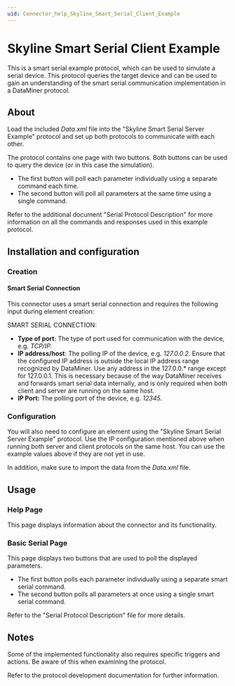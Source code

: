 ```yaml
---
uid: Connector_help_Skyline_Smart_Serial_Client_Example
---
```


# Skyline Smart Serial Client Example

This is a smart serial example protocol, which can be used to simulate a serial device. This protocol queries the target device and can be used to gain an understanding of the smart serial communication implementation in a DataMiner protocol.

## About

Load the included *Data.xml* file into the "Skyline Smart Serial Server Example" protocol and set up both protocols to communicate with each other.

The protocol contains one page with two buttons. Both buttons can be used to query the device (or in this case the simulation).

- The first button will poll each parameter individually using a separate command each time.
- The second button will poll all parameters at the same time using a single command.

Refer to the additional document "Serial Protocol Description" for more information on all the commands and responses used in this example protocol.

## Installation and configuration

### Creation

#### Smart Serial Connection

This connector uses a smart serial connection and requires the following input during element creation:

SMART SERIAL CONNECTION:

- **Type of port**: The type of port used for communication with the device, e.g. *TCP/IP.*
- **IP address/host**: The polling IP of the device, e.g. *127.0.0.2.*
  Ensure that the configured IP address is outside the local IP address range recognized by DataMiner. Use any address in the 127.0.0.\* range except for 127.0.0.1. This is necessary because of the way DataMiner receives and forwards smart serial data internally, and is only required when both client and server are running on the same host.
- **IP Port:** The polling port of the device, e.g. *12345*.

### Configuration

You will also need to configure an element using the "Skyline Smart Serial Server Example" protocol. Use the IP configuration mentioned above when running both server and client protocols on the same host. You can use the example values above if they are not yet in use.

In addition, make sure to import the data from the *Data.xml* file.

## Usage

### Help Page

This page displays information about the connector and its functionality.

### Basic Serial Page

This page displays two buttons that are used to poll the displayed parameters.

- The first button polls each parameter individually using a separate smart serial command.
- The second button polls all parameters at once using a single smart serial command.

Refer to the "Serial Protocol Description" file for more details.

## Notes

Some of the implemented functionality also requires specific triggers and actions. Be aware of this when examining the protocol.

Refer to the protocol development documentation for further information.
